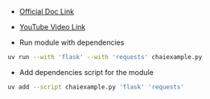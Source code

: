 - [Official Doc Link](https://docs.astral.sh/uv/)

- [YouTube Video Link](https://youtu.be/8mk85fyzevc?si=1Fo1NRkWB6d5KjcI)


- Run module with dependencies
```bash
uv run --with 'flask' --with 'requests' chaiexample.py 
```

- Add dependencies script for the module
```bash
uv add --script chaiexample.py 'flask' 'requests' 
```